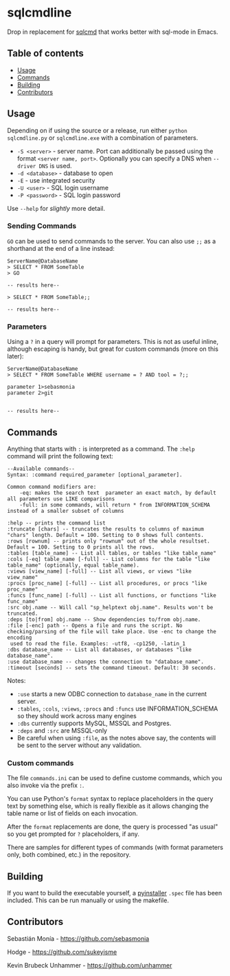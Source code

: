 # sqlcmdline
Drop in replacement for [sqlcmd](https://docs.microsoft.com/en-us/sql/tools/sqlcmd-utility) that works better with sql-mode in Emacs.

## Table of contents
   * [Usage](#usage)
   * [Commands](#commands)
   * [Building](#building)
   * [Contributors](#contributors)


## Usage
Depending on if using the source or a release, run either `python sqlcmdline.py` or `sqlcmdline.exe` with a combination of parameters.
  * `-S <server>` - server name. Port can additionally be passed using the format `<server name, port>`. Optionally you can specify a DNS when `--driver DNS` is used.
  * `-d <database>` - database to open
  * `-E` - use integrated security
  * `-U <user>` - SQL login username
  * `-P <password>` - SQL login password

Use `--help` for *slightly* more detail.

### Sending Commands
`GO` can be used to send commands to the server. You can also use `;;` as a shorthand at the end of a line instead:

```
ServerName@DatabaseName
> SELECT * FROM SomeTable
> GO

-- results here--

> SELECT * FROM SomeTable;;

-- results here--

```

### Parameters
Using a `?` in a query will prompt for parameters. This is not as useful inline, although escaping is handy, but great for custom commands (more on this
later):

```
ServerName@DatabaseName
> SELECT * FROM SomeTable WHERE username = ? AND tool = ?;;

parameter 1>sebasmonia
parameter 2>git


-- results here--
```


## Commands

Anything that starts with `:` is interpreted as a command. The `:help` command will print the following text:

```
--Available commands--
Syntax: :command required_parameter [optional_parameter].

Common command modifiers are:
	-eq: makes the search text  parameter an exact match, by default all parameters use LIKE comparisons
	-full: in some commands, will return * from INFORMATION_SCHEMA instead of a smaller subset of columns

:help -- prints the command list
:truncate [chars] -- truncates the results to columns of maximum "chars" length. Default = 100. Setting to 0 shows full contents.
:rows [rownum] -- prints only "rownum" out of the whole resultset. Default = 100. Setting to 0 prints all the rows.
:tables [table_name] -- List all tables, or tables "like table_name"
:cols [-eq] table_name [-full] -- List columns for the table "like table_name" (optionally, equal table_name).
:views [view_name] [-full] -- List all views, or views "like view_name"
:procs [proc_name] [-full] -- List all procedures, or procs "like proc_name"
:funcs [func_name] [-full] -- List all functions, or functions "like func_name"
:src obj.name -- Will call "sp_helptext obj.name". Results won't be truncated.
:deps [to|from] obj.name -- Show dependencies to/from obj.name.
:file [-enc] path -- Opens a file and runs the script. No checking/parsing of the file will take place. Use -enc to change the encoding
 used to read the file. Examples: -utf8, -cp1250, -latin_1
:dbs database_name -- List all databases, or databases "like database_name".
:use database_name -- changes the connection to "database_name".
:timeout [seconds] -- sets the command timeout. Default: 30 seconds.
```

Notes:
  * `:use` starts a new ODBC connection to `database_name` in the current server.
  * `:tables`, `:cols`, `:views`, `:procs` and `:funcs` use INFORMATION_SCHEMA so they should work across many engines
  * `:dbs` currently supports MySQL, MSSQL and Postgres.
  * `:deps` and `:src` are MSSQL-only
  * Be careful when using `:file`, as the notes above say, the contents will be sent to the server without any validation.

### Custom commands

The file `commands.ini` can be used to define custome commands, which you also invoke via the prefix `:`.

You can use Python's `format` syntax to replace placeholders in the query text by something else, which is really flexible
as it allows changing the table name or list of fields on each invocation.

After the `format` replacements are done, the query is processed "as usual" so you get prompted for `?` placeholders, if any.  

There are samples for different types of commands (with format parameters only, both combined, etc.) in the repository.

## Building 
If you want to build the executable yourself, a [pyinstaller](https://pyinstaller.org/) `.spec` file has been included. This can be run manually or using the makefile.


## Contributors 

Sebastián Monía - https://github.com/sebasmonia

Hodge - https://github.com/sukeyisme

Kevin Brubeck Unhammer - https://github.com/unhammer

